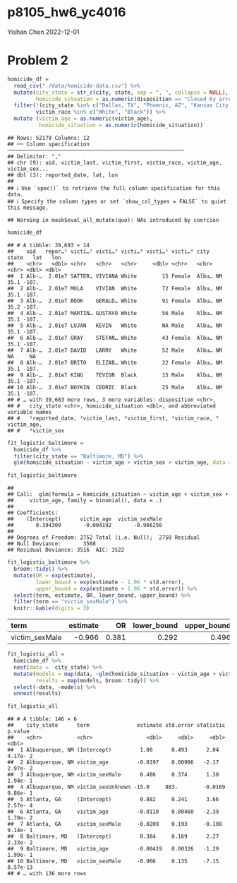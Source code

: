 p8105_hw6_yc4016
================
Yishan Chen
2022-12-01

# Problem 2

``` r
homicide_df = 
  read_csv("./data/homicide-data.csv") %>% 
  mutate(city_state = str_c(city, state, sep = ", ", collapse = NULL),
         homicide_situation = as.numeric(disposition == "Closed by arrest")) %>% 
  filter(!(city_state %in% c("Dallas, TX", "Phoenix, AZ", "Kansas City, MO", "Tulsa, AL")),
         victim_race %in% c("White", "Black")) %>% 
  mutate (victim_age = as.numeric(victim_age),
          homicide_situation = as.numeric(homicide_situation))
```

    ## Rows: 52179 Columns: 12
    ## ── Column specification ────────────────────────────────────────────────────────
    ## Delimiter: ","
    ## chr (9): uid, victim_last, victim_first, victim_race, victim_age, victim_sex...
    ## dbl (3): reported_date, lat, lon
    ## 
    ## ℹ Use `spec()` to retrieve the full column specification for this data.
    ## ℹ Specify the column types or set `show_col_types = FALSE` to quiet this message.

    ## Warning in mask$eval_all_mutate(quo): NAs introduced by coercion

``` r
homicide_df
```

    ## # A tibble: 39,693 × 14
    ##    uid   repor…¹ victi…² victi…³ victi…⁴ victi…⁵ victi…⁶ city  state   lat   lon
    ##    <chr>   <dbl> <chr>   <chr>   <chr>     <dbl> <chr>   <chr> <chr> <dbl> <dbl>
    ##  1 Alb-…  2.01e7 SATTER… VIVIANA White        15 Female  Albu… NM     35.1 -107.
    ##  2 Alb-…  2.01e7 MULA    VIVIAN  White        72 Female  Albu… NM     35.1 -107.
    ##  3 Alb-…  2.01e7 BOOK    GERALD… White        91 Female  Albu… NM     35.2 -107.
    ##  4 Alb-…  2.01e7 MARTIN… GUSTAVO White        56 Male    Albu… NM     35.1 -107.
    ##  5 Alb-…  2.01e7 LUJAN   KEVIN   White        NA Male    Albu… NM     35.1 -107.
    ##  6 Alb-…  2.01e7 GRAY    STEFAN… White        43 Female  Albu… NM     35.1 -107.
    ##  7 Alb-…  2.01e7 DAVID   LARRY   White        52 Male    Albu… NM     NA     NA 
    ##  8 Alb-…  2.01e7 BRITO   ELIZAB… White        22 Female  Albu… NM     35.1 -107.
    ##  9 Alb-…  2.01e7 KING    TEVION  Black        15 Male    Albu… NM     35.1 -107.
    ## 10 Alb-…  2.01e7 BOYKIN  CEDRIC  Black        25 Male    Albu… NM     35.1 -107.
    ## # … with 39,683 more rows, 3 more variables: disposition <chr>,
    ## #   city_state <chr>, homicide_situation <dbl>, and abbreviated variable names
    ## #   ¹​reported_date, ²​victim_last, ³​victim_first, ⁴​victim_race, ⁵​victim_age,
    ## #   ⁶​victim_sex

``` r
fit_logistic_baltimore = 
  homicide_df %>% 
  filter(city_state == "Baltimore, MD") %>%
  glm(homicide_situation ~ victim_age + victim_sex + victim_age, data = ., family = binomial()) 

fit_logistic_baltimore
```

    ## 
    ## Call:  glm(formula = homicide_situation ~ victim_age + victim_sex + 
    ##     victim_age, family = binomial(), data = .)
    ## 
    ## Coefficients:
    ##    (Intercept)      victim_age  victim_sexMale  
    ##       0.384309       -0.004192       -0.966250  
    ## 
    ## Degrees of Freedom: 2752 Total (i.e. Null);  2750 Residual
    ## Null Deviance:       3568 
    ## Residual Deviance: 3516  AIC: 3522

``` r
fit_logistic_baltimore %>% 
  broom::tidy() %>% 
  mutate(OR = exp(estimate),
         lower_bound = exp(estimate - 1.96 * std.error),
         upper_bound = exp(estimate + 1.96 * std.error)) %>%
  select(term, estimate, OR, lower_bound, upper_bound) %>%
  filter(term == "victim_sexMale") %>% 
  knitr::kable(digits = 3)
```

| term           | estimate |    OR | lower_bound | upper_bound |
|:---------------|---------:|------:|------------:|------------:|
| victim_sexMale |   -0.966 | 0.381 |       0.292 |       0.496 |

``` r
fit_logistic_all =
  homicide_df %>% 
  nest(data = -city_state) %>% 
  mutate(models = map(data, ~glm(homicide_situation ~ victim_age + victim_sex + victim_age, data = .x, family = binomial())),
         results = map(models, broom::tidy)) %>% 
  select(-data, -models) %>% 
  unnest(results)

fit_logistic_all
```

    ## # A tibble: 146 × 6
    ##    city_state      term               estimate std.error statistic  p.value
    ##    <chr>           <chr>                 <dbl>     <dbl>     <dbl>    <dbl>
    ##  1 Albuquerque, NM (Intercept)         1.00      0.493      2.04   4.17e- 2
    ##  2 Albuquerque, NM victim_age         -0.0197    0.00906   -2.17   2.97e- 2
    ##  3 Albuquerque, NM victim_sexMale      0.486     0.374      1.30   1.94e- 1
    ##  4 Albuquerque, NM victim_sexUnknown -15.0     883.        -0.0169 9.86e- 1
    ##  5 Atlanta, GA     (Intercept)         0.882     0.241      3.66   2.57e- 4
    ##  6 Atlanta, GA     victim_age         -0.0110    0.00460   -2.39   1.70e- 2
    ##  7 Atlanta, GA     victim_sexMale     -0.0209    0.193     -0.108  9.14e- 1
    ##  8 Baltimore, MD   (Intercept)         0.384     0.169      2.27   2.33e- 2
    ##  9 Baltimore, MD   victim_age         -0.00419   0.00326   -1.29   1.99e- 1
    ## 10 Baltimore, MD   victim_sexMale     -0.966     0.135     -7.15   8.57e-13
    ## # … with 136 more rows
